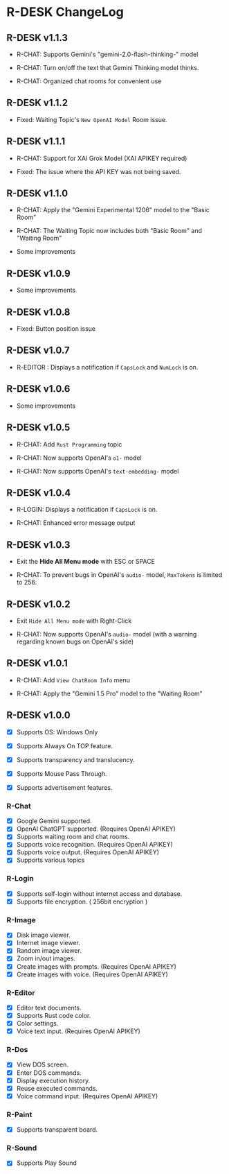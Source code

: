 # R-DESK ChangeLog

## R-DESK v1.1.3

* R-CHAT: Supports Gemini's "gemini-2.0-flash-thinking-" model

* R-CHAT: Turn on/off the text that Gemini Thinking model thinks.

* R-CHAT: Organized chat rooms for convenient use


## R-DESK v1.1.2

* Fixed: Waiting Topic's `New OpenAI Model` Room issue.


## R-DESK v1.1.1

* R-CHAT: Support for XAI Grok Model (XAI APIKEY required)

* Fixed: The issue where the API KEY was not being saved.


## R-DESK v1.1.0

* R-CHAT: Apply the "Gemini Experimental 1206" model to the "Basic Room"

* R-CHAT: The Waiting Topic now includes both "Basic Room" and "Waiting Room"

* Some improvements


## R-DESK v1.0.9

* Some improvements


## R-DESK v1.0.8

* Fixed: Button position issue


## R-DESK v1.0.7

* R-EDITOR : Displays a notification if `CapsLock` and `NumLock` is on.


## R-DESK v1.0.6

* Some improvements


## R-DESK v1.0.5

* R-CHAT: Add `Rust Programming` topic

* R-CHAT: Now supports OpenAI's `o1-` model

* R-CHAT: Now supports OpenAI's `text-embedding-` model


## R-DESK v1.0.4

* R-LOGIN: Displays a notification if `CapsLock` is on.

* R-CHAT: Enhanced error message output


## R-DESK v1.0.3

* Exit the **Hide All Menu mode** with ESC or SPACE

* R-CHAT: To prevent bugs in OpenAI's `audio-` model, `MaxTokens` is limited to 256.


## R-DESK v1.0.2

* Exit `Hide All Menu mode` with Right-Click

* R-CHAT: Now supports OpenAI's `audio-` model (with a warning regarding known bugs on OpenAI's side)


## R-DESK v1.0.1

* R-CHAT: Add `View ChatRoom Info` menu

* R-CHAT: Apply  the "Gemini 1.5 Pro" model to the "Waiting Room"


## R-DESK v1.0.0

* [x] Supports OS: Windows Only

* [x] Supports Always On TOP feature.
* [x] Supports transparency and translucency.
* [x] Supports Mouse Pass Through.
* [x] Supports advertisement features.

### R-Chat

* [x] Google Gemini supported.
* [x] OpenAI ChatGPT supported. (Requires OpenAI APIKEY)
* [x] Supports waiting room and chat rooms.
* [x] Supports voice recognition. (Requires OpenAI APIKEY)
* [x] Supports voice output. (Requires OpenAI APIKEY)
* [x] Supports various topics

### R-Login

* [x] Supports self-login without internet access and database.
* [x] Supports file encryption. ( 256bit encryption )

### R-Image

* [x] Disk image viewer.
* [x] Internet image viewer.
* [x] Random image viewer.
* [x] Zoom in/out images.
* [x] Create images with prompts. (Requires OpenAI APIKEY)
* [x] Create images with voice. (Requires OpenAI APIKEY)

### R-Editor

* [x] Editor text documents.
* [x] Supports Rust code color.
* [x] Color settings.
* [x] Voice text input. (Requires OpenAI APIKEY)

### R-Dos

* [x] View DOS screen.
* [x] Enter DOS commands.
* [x] Display execution history.
* [x] Reuse executed commands.
* [x] Voice command input. (Requires OpenAI APIKEY)

### R-Paint

* [x] Supports transparent board.

### R-Sound

* [x] Supports Play Sound
